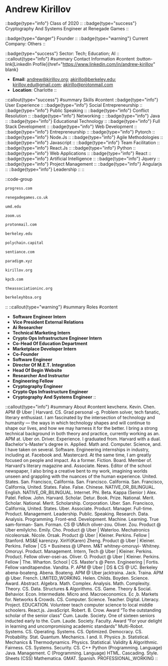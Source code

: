 # Andrew Kirillov
::badge{type="info"}
Class of 2020
::
::badge{type="success"}
Cryptography And Systems Engineer at Renegade Games
::

::badge{type="danger"}
Founder
::
::badge{type="warning"}
Current Company: Others
::

::badge{type="success"}
Sector: Tech; Education; AI
::
::callout{type="info"}
#summary
Contact Information
#content
:button-link[LinkedIn Profile]{href="https://www.linkedin.com/in/andrew-kirillov" blank}
- **Email**: andrew@kirillov.org; akirillo@berkeley.edu; kirillov.edu@gmail.com; akirillo@protonmail.com
- **Location**: Charlotte
::

::callout{type="success"}
#summary
Skills
#content
::badge{type="info"}
User Experience
::
::badge{type="info"}
Social Entrepreneurship
::
::badge{type="info"}
Public Speaking
::
::badge{type="info"}
Conflict Resolution
::
::badge{type="info"}
Networking
::
::badge{type="info"}
Java
::
::badge{type="info"}
Educational Technology
::
::badge{type="info"}
Full Stack Development
::
::badge{type="info"}
Web Development
::
::badge{type="info"}
Entrepreneurship
::
::badge{type="info"}
Pytorch
::
::badge{type="info"}
Node.Js
::
::badge{type="info"}
Agile Methodologies
::
::badge{type="info"}
Javascript
::
::badge{type="info"}
Team Facilitation
::
::badge{type="info"}
React.Js
::
::badge{type="info"}
Python
::
::badge{type="info"}
Web Applications
::
::badge{type="info"}
React
::
::badge{type="info"}
Artificial Intelligence
::
::badge{type="info"}
Jquery
::
::badge{type="info"}
Project Management
::
::badge{type="info"}
Angularjs
::
::badge{type="info"}
Leadership
::
::

::code-group
```bash [Progress]
progress.com
```
```bash [Renegade Games]
renegadegames.co.uk
```
```bash [University of Maryland]
umd.edu
```
```bash [Zoom Video Communications]
zoom.us
```
```bash [ProtonMail]
protonmail.com
```
```bash [UC Berkeley]
berkeley.edu
```
```bash [Polychain Capital]
polychain.capital
```
```bash [Sentiance]
sentiance.com
```
```bash [Paradigm]
paradigm.xyz
```
```bash [Kirillov]
kirillov.org
```
```bash [Kleiner Perkins Caufield & Byers]
kpcb.com
```
```bash [The Association For Community Living]
theassociationinc.org
```
```bash [Haas Business School Association (Hbsa)]
berkeleyhbsa.org
```
::
::callout{type="warning"}
#summary
Roles
#content
- **Software Engineer Intern**
- **Vice President External Relations**
- **Ai Researcher**
- **Technical Marketing Intern**
- **Crypto Ops Infrastructure Engineer Intern**
- **Co-Head Of Education Department**
- **Marketplace Developer Intern**
- **Co-Founder**
- **Software Engineer**
- **Director Of M.E.T. Integration**
- **Head Of Begin Website**
- **Researcher And Instructor**
- **Engineering Fellow**
- **Cryptography Engineer**
- **Crypto Ops Infrastructure Engineer**
- **Cryptography And Systems Engineer**
::

::callout{type="info"}
#summary
About
#content
kevchenx. Kevin. Chen. APM @ Uber | Harvard. CS. Grad personal -g. Problem solver, tech fanatic, literary enthusiast. I am fascinated by the intersection of technology and humanity — the ways in which technology shapes and will continue to shape our lives, and how we may harness it for the better. I bring a strong technical background in both theory and practice, currently working as an. APM at. Uber on. Driver. Experience. I graduated from. Harvard with a dual. Bachelor's-Master's degree in. Applied. Math and. Computer. Science, and. I have taken on several. Software. Engineering internships in industry, including at. Facebook and. Mastercard. At the same time, I am greatly focused on people and impact. As a former. Fiction. Board. Member of. Harvard's literary magazine and. Associate. News. Editor of the school newspaper, I also bring a creative bent to my work, imagining worlds unseen and grappling with the nuances of the human experience. United. States. San. Francisco, California. San. Francisco. California. San. Francisco, California, United. States. False. False. Chinese. NATIVE_OR_BILINGUAL. English. NATIVE_OR_BILINGUAL. Internet. Phi. Beta. Kappa (Senior ) Alex. Patel. Fellow. John. Harvard. Scholar. Detur. Book. Prize. National. Merit. Scholar. National. Merit. Scholarship. Corporation. Uber. San. Francisco, California, United. States. Uber. Associate. Product. Manager. Full-time. Product. Management. Leadership. Public. Speaking. Research. Data. Analysis. Programming. Front-end. Development. Machine. Learning. True sam-forman- Sam. Forman. CS @ UMich oliver-zou. Oliver. Zou. Product @ Uber emilylcho. Emily. Cho. Product @ Uber | Waterloo. Mechatronics nicoleorsak. Nicole. Orsak. Product @ Uber | Kleiner. Perkins. Fellow | Stanford. MS&E karenzxy. XinYi(Karen) Zheng. Product @ Uber | Kleiner. Perkins. Fellow | CS + Business @ UPenn. M&T whitney-omoruyi- Whitney. Omoruyi. Product. Management. Intern, Tech @ Uber | Kleiner. Perkins. Product. Fellow oliver-osei-as. Oliver. O. Product @ Uber | Kleiner. Perkins. Fellow | The. Wharton. School | CS. Master's @ Penn. Engineering | Fortis. Fellow vanditapendse. Vandita. P. APM @ Uber | DS & CS @ UC. Berkeley abena-boateng. Abena. Boateng. APM @ Uber jacktraina. Jack. Traina. APM @ Uber. French. LIMITED_WORKING. Helen. Childs. Boyden. Science. Award. Abstract. Algebra. Math. Complex. Analysis. Math. Complexity. Theory. CS. Data. Structures & Algorithms. CS. Game. Theory & Social. Behavior. Econ. Intermediate. Micro and. Macroeconomics. Ec ,b. Markets for. Networks & Crowds. CS. Computer. Science. Teacher. Digital. Literacy. Project. EDUCATION. Volunteer teach computer science to local middle schoolers. React.js. JavaScript. Robert. B. Crow. Award “To the outstanding scholar of the senior class” Cum. Laude. Society. One of sixteen seniors inducted early to the. Cum. Laude. Society. Faculty. Award “For your delight in learning and uncompromising academic standards” Multi-Robot. Systems. CS. Operating. Systems. CS. Optimized. Democracy. CS. Probability. Stat. Quantum. Mechanics. I and. II. Physics ,b. Statistical. Mechanics & Thermodynamics. Physics. Statistical. Validity & Algorithmic. Fairness. CS. Systems. Security. CS. C++ Python (Programming. Language) Java. Management. C (Programming. Language) HTML. Cascading. Style. Sheets (CSS) Mathematica. GMAT. Spanish. PROFESSIONAL_WORKING
::
